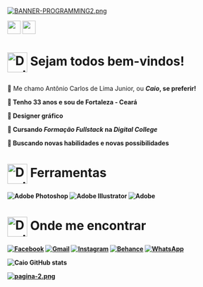
[![BANNER-PROGRAMMING2.png](https://i.postimg.cc/rs45g5MK/BANNER-PROGRAMMING2.png)](https://postimg.cc/Wq2D1FDv)


<a href="https://www.linkedin.com/in/antoniocarlosdelimajunior27/"><img height="30" src="https://marcas-logos.net/wp-content/uploads/2020/01/LinkedIn-s%C3%ADmbolo.jpg"></a>
<a href="https://www.behance.net/caioinked"><img height="30" src="https://www.vectorlogo.zone/logos/behance/behance-ar21.png"></a></p>

  
# <p> <img alt="Design Gif" src="https://media.giphy.com/media/povenlBAIz14s/giphy.gif" height="45" align="center"/>&nbsp;Sejam todos bem-vindos! 

:large_blue_diamond: Me chamo Antônio Carlos de Lima Junior, ou <i><b>Caio<b></i>, se preferir!<p>
:large_orange_diamond: Tenho 33 anos e sou de Fortaleza - Ceará<p>
:large_blue_diamond: Designer gráfico <p>
:large_orange_diamond: Cursando <i><b> Formação Fullstack<b></i> na <i><b>Digital College<p></i>
:large_blue_diamond: Buscando novas habilidades e novas possibilidades
 
# <img alt="Design Gif" src="https://media.giphy.com/media/povenlBAIz14s/giphy.gif" height="45" align="center"/>&nbsp;Ferramentas

![Adobe Photoshop](https://img.shields.io/badge/adobe%20photoshop-%2331A8FF.svg?style=for-the-badge&logo=adobe%20photoshop&logoColor=white)
![Adobe Illustrator](https://img.shields.io/badge/adobe%20illustrator-%23FF9A00.svg?style=for-the-badge&logo=adobe%20illustrator&logoColor=white)
![Adobe](https://img.shields.io/badge/adobe-%23FF0000.svg?style=for-the-badge&logo=adobe&logoColor=white)

# <img alt="Design Gif" src="https://media.giphy.com/media/povenlBAIz14s/giphy.gif" height="45" align="center"/>&nbsp;Onde me encontrar

[![Facebook](https://img.shields.io/badge/Facebook-%231877F2.svg?style=for-the-badge&logo=Facebook&logoColor=white)](https://www.facebook.com/caioinked-103660624787951/)
[![Gmail](https://img.shields.io/badge/Gmail-D14836?style=for-the-badge&logo=gmail&logoColor=white)](mailto:contatoinked@gmail.com)
[![Instagram](https://img.shields.io/badge/Instagram-%23E4405F.svg?style=for-the-badge&logo=Instagram&logoColor=white)](https://www.instagram.com/caioinked/)
[![Behance](https://img.shields.io/badge/Behance-1769ff?style=for-the-badge&logo=behance&logoColor=white)](https://www.behance.net/caioinked)
[![WhatsApp](https://img.shields.io/badge/WhatsApp-25D366?style=for-the-badge&logo=whatsapp&logoColor=white)](
https://api.whatsapp.com/send?phone=5585987386641&text=Ol%C3%A1%2C%20preciso%20de%20um%20%20designer!%20%3D)

![Caio GitHub stats](https://github-readme-stats.vercel.app/api?username=AntonioCaio27&show_icons=true&theme=highcontrast)

[![pagina-2.png](https://i.postimg.cc/vH4xMrVj/pagina-2.png)](https://postimg.cc/ZCh5xyjF)
